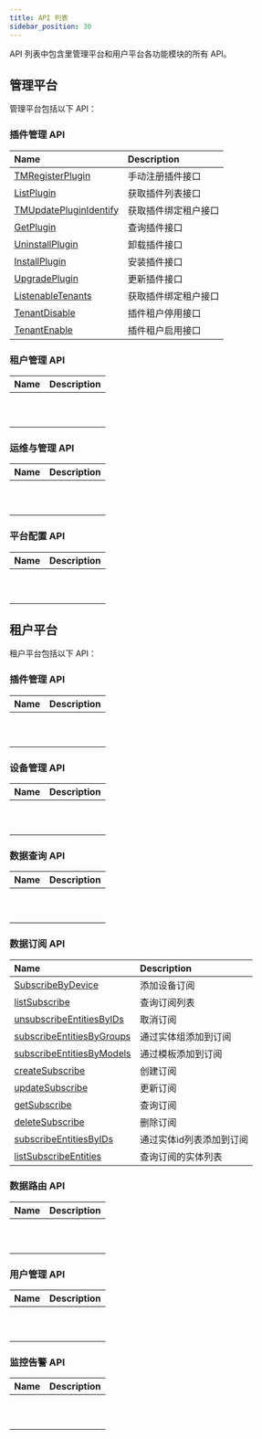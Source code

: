 ```yaml
---
title: API 列表
sidebar_position: 30
---
```


API 列表中包含里管理平台和用户平台各功能模块的所有 API。

## 管理平台

管理平台包括以下 API：

### 插件管理 API

| Name                                                                | Description          |
| :------------------------------------------------------------------ | :------------------- |
| [TMRegisterPlugin](./rudder/method_TMRegisterPlugin.md)             | 手动注册插件接口     |
| [ListPlugin](./rudder/method_ListPlugin.md)                         | 获取插件列表接口     |
| [TMUpdatePluginIdentify](./rudder/method_TMUpdatePluginIdentify.md) | 获取插件绑定租户接口 |
| [GetPlugin](./rudder/method_GetPlugin.md)                           | 查询插件接口         |
| [UninstallPlugin](./rudder/method_UninstallPlugin.md)               | 卸载插件接口         |
| [InstallPlugin](./rudder/method_InstallPlugin.md)                   | 安装插件接口         |
| [UpgradePlugin](./rudder/method_UpgradePlugin.md)                   | 更新插件接口         |
| [ListenableTenants](./rudder/method_ListenableTenants.md)           | 获取插件绑定租户接口 |
| [TenantDisable](./rudder/method_TenantDisable.md)                   | 插件租户停用接口     |
| [TenantEnable](./rudder/method_TenantEnable.md)                     | 插件租户启用接口     |

### 租户管理 API

| Name | Description |
| :--- | :---------- |
|      |             |
|      |             |
|      |             |
|      |             |
|      |             |
|      |             |
|      |             |
|      |             |
|      |             |
|      |             |

### 运维与管理 API

| Name | Description |
| :--- | :---------- |
|      |             |
|      |             |
|      |             |
|      |             |
|      |             |
|      |             |
|      |             |
|      |             |
|      |             |
|      |             |

### 平台配置 API

| Name | Description |
| :--- | :---------- |
|      |             |
|      |             |
|      |             |
|      |             |
|      |             |
|      |             |
|      |             |
|      |             |
|      |             |
|      |             |

## 租户平台

租户平台包括以下 API：

### 插件管理 API

| Name | Description |
| :--- | :---------- |
|      |             |
|      |             |
|      |             |
|      |             |
|      |             |
|      |             |
|      |             |
|      |             |
|      |             |
|      |             |

### 设备管理 API

| Name | Description |
| :--- | :---------- |
|      |             |
|      |             |
|      |             |
|      |             |
|      |             |
|      |             |
|      |             |
|      |             |
|      |             |
|      |             |

### 数据查询 API

| Name | Description |
| :--- | :---------- |
|      |             |
|      |             |
|      |             |
|      |             |
|      |             |
|      |             |
|      |             |
|      |             |
|      |             |
|      |             |

### 数据订阅 API

| Name                                                                            | Description              |
| :------------------------------------------------------------------------------ | :----------------------- |
| [SubscribeByDevice](../core_broker/method_SubscribeByDevice.md)                 | 添加设备订阅             |
| [listSubscribe](../core_broker/method_listSubscribe.md)                         | 查询订阅列表             |
| [unsubscribeEntitiesByIDs](../core_broker/method_unsubscribeEntitiesByIDs.md)   | 取消订阅                 |
| [subscribeEntitiesByGroups](../core_broker/method_subscribeEntitiesByGroups.md) | 通过实体组添加到订阅     |
| [subscribeEntitiesByModels](../core_broker/method_subscribeEntitiesByModels.md) | 通过模板添加到订阅       |
| [createSubscribe](../core_broker/method_createSubscribe.md)                     | 创建订阅                 |
| [updateSubscribe](../core_broker/method_updateSubscribe.md)                     | 更新订阅                 |
| [getSubscribe](../core_broker/method_getSubscribe.md)                           | 查询订阅                 |
| [deleteSubscribe](../core_broker/method_deleteSubscribe.md)                     | 删除订阅                 |
| [subscribeEntitiesByIDs](../core_broker/method_subscribeEntitiesByIDs.md)       | 通过实体id列表添加到订阅 |
| [listSubscribeEntities](../core_broker/method_listSubscribeEntities.md)         | 查询订阅的实体列表       |

### 数据路由 API

| Name | Description |
| :--- | :---------- |
|      |             |
|      |             |
|      |             |
|      |             |
|      |             |
|      |             |
|      |             |
|      |             |
|      |             |
|      |             |

### 用户管理 API

| Name | Description |
| :--- | :---------- |
|      |             |
|      |             |
|      |             |
|      |             |
|      |             |
|      |             |
|      |             |
|      |             |
|      |             |
|      |             |

### 监控告警 API

| Name | Description |
| :--- | :---------- |
|      |             |
|      |             |
|      |             |
|      |             |
|      |             |
|      |             |
|      |             |
|      |             |
|      |             |
|      |             |
